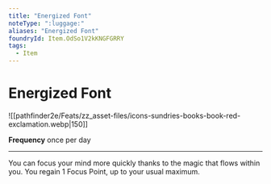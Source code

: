 ```yaml
---
title: "Energized Font"
noteType: ":luggage:"
aliases: "Energized Font"
foundryId: Item.OdSo1V2kKNGFGRRY
tags:
  - Item
---
```


# Energized Font
![[pathfinder2e/Feats/zz_asset-files/icons-sundries-books-book-red-exclamation.webp|150]]

**Frequency** once per day

* * *

You can focus your mind more quickly thanks to the magic that flows within you. You regain 1 Focus Point, up to your usual maximum.

